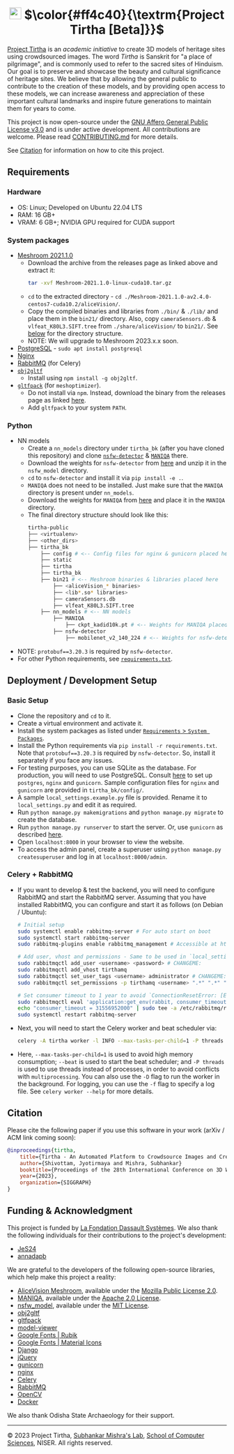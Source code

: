 <h1 align="center">
    <img src="https://github.com/smlab-niser/tirtha-public/blob/main/tirtha_bk/static/media/logos/tirtha_logo.png" width=27 height=27>
    $\color{#ff4c40}{\textrm{Project Tirtha [Beta]}}$
</h1>

[Project Tirtha](https://tirtha.niser.ac.in) is an *academic initiative* to create
3D models of heritage sites using crowdsourced images. The word *Tirtha* is Sanskrit
for "a place of pilgrimage", and is commonly used to refer to the sacred sites of
Hinduism. Our goal is to preserve and showcase the beauty and cultural significance
of heritage sites. We believe that by allowing the general public to contribute to
the creation of these models, and by providing open access to these models, we can
increase awareness and appreciation of these important cultural landmarks and inspire
future generations to maintain them for years to come.

This project is now open-source under the [GNU Affero General Public License v3.0](./LICENSE)
and is under active development. All contributions are welcome. Please read
[CONTRIBUTING.md](./CONTRIBUTING.md) for more details.

See [Citation](#citation) for information on how to cite this project.

## Requirements
### Hardware
* OS: Linux; Developed on Ubuntu 22.04 LTS
* RAM: 16 GB+
* VRAM: 6 GB+; NVIDIA GPU required for CUDA support

### System packages
* [Meshroom 2021.1.0](https://www.fosshub.com/Meshroom-old.html)
    * Download the archive from the releases page as linked above and extract it:
        ```sh
        tar -xvf Meshroom-2021.1.0-linux-cuda10.tar.gz
        ```
    * `cd` to the extracted directory - `cd ./Meshroom-2021.1.0-av2.4.0-centos7-cuda10.2/aliceVision/`.
    * Copy the compiled binaries and libraries from `./bin/` & `./lib/` and place them in the `bin21/` directory. Also, copy `cameraSensors.db` & `vlfeat_K80L3.SIFT.tree` from `./share/aliceVision/` to `bin21/`. See [below](#python) for the directory structure.
    * NOTE: We will upgrade to Meshroom 2023.x.x soon.
* [PostgreSQL](https://www.postgresql.org/download/linux/ubuntu/) - `sudo apt install postgresql`
* [Nginx](https://www.digitalocean.com/community/tutorials/how-to-install-nginx-on-ubuntu-22-04)
* [RabbitMQ](https://www.rabbitmq.com/download.html) (for Celery)
* [`obj2gltf`](https://github.com/CesiumGS/obj2gltf)
    * Install using `npm install -g obj2gltf`.
* [`gltfpack`](https://github.com/zeux/meshoptimizer/) (for `meshoptimizer`).
    * Do not install via `npm`. Instead, download the binary from the releases page as linked [here](https://github.com/zeux/meshoptimizer/releases).
    * Add `gltfpack` to your system `PATH`.

### Python
* NN models
    * Create a `nn_models` directory under `tirtha_bk` (after you have cloned this repository) and clone [`nsfw-detector`](https://github.com/GantMan/nsfw_model) & [`MANIQA`](https://github.com/IIGROUP/MANIQA) there.
    * Download the weights for `nsfw-detector` from [here](https://github.com/GantMan/nsfw_model/releases/download/1.2.0/mobilenet_v2_140_224.1.zip) and unzip it in the `nsfw_model` directory.
    * `cd` to `nsfw-detector` and install it via `pip install -e .`.
    * `MANIQA` does not need to be installed. Just make sure that the `MANIQA` directory is present under `nn_models`.
    * Download the weights for `MANIQA` from [here](https://github.com/IIGROUP/MANIQA/releases/download/Kadid10k/ckpt_kadid10k.pt) and place it in the `MANIQA` directory.
    * The final directory structure should look like this:
        ```sh
        tirtha-public
        ├── <virtualenv>
        ├── <other_dirs>
        ├── tirtha_bk
            ├── config # <-- Config files for nginx & gunicorn placed here
            ├── static
            ├── tirtha
            ├── tirtha_bk
            ├── bin21 # <-- Meshroom binaries & libraries placed here
                ├── <aliceVision_* binaries>
                ├── <lib*.so* libraries>
                ├── cameraSensors.db
                ├── vlfeat_K80L3.SIFT.tree
            ├── nn_models # <-- NN models
                ├── MANIQA
                    ├── ckpt_kadid10k.pt # <-- Weights for MANIQA placed here
                ├── nsfw-detector
                    ├── mobilenet_v2_140_224 # <-- Weights for nsfw-detector unzipped here
        ```
* NOTE: `protobuf==3.20.3` is required by `nsfw-detector`.
* For other Python requirements, see [`requirements.txt`](./requirements.txt).

## Deployment / Development Setup

### Basic Setup
- Clone the repository and `cd` to it.
- Create a virtual environment and activate it.
- Install the system packages as listed under [`Requirements` > `System Packages`](#system-packages).
- Install the Python requirements via `pip install -r requirements.txt`. Note that `protobuf==3.20.3` is required by `nsfw-detector`. So, install it separately if you face any issues.
- For testing purposes, you can use SQLite as the database. For production, you will need to use PostgreSQL. Consult [here](https://www.digitalocean.com/community/tutorials/how-to-set-up-django-with-postgres-nginx-and-gunicorn-on-ubuntu-22-04) to set up `postgres`, `nginx` and `gunicorn`. Sample configuration files for `nginx` and `gunicorn` are provided in `tirtha_bk/config/`.
- A sample `local_settings.example.py` file is provided. Rename it to `local_settings.py` and edit it as required.
- Run `python manage.py makemigrations` and `python manage.py migrate` to create the database.
- Run `python manage.py runserver` to start the server. Or, use `gunicorn` as described [here](https://www.digitalocean.com/community/tutorials/how-to-set-up-django-with-postgres-nginx-and-gunicorn-on-ubuntu-22-04).
- Open `localhost:8000` in your browser to view the website.
- To access the admin panel, create a superuser using `python manage.py createsuperuser` and log in at `localhost:8000/admin`.

### Celery + RabbitMQ
- If you want to develop & test the backend, you will need to configure RabbitMQ and start the RabbitMQ server. Assuming that you have installed RabbitMQ, you can configure and start it as follows (on Debian / Ubuntu):
    ```sh
    # Initial setup
    sudo systemctl enable rabbitmq-server # For auto start on boot
    sudo systemctl start rabbitmq-server
    sudo rabbitmq-plugins enable rabbitmq_management # Accessible at http://localhost:15672/#/.

    # Add user, vhost and permissions - Same to be used in `local_settings.py`
    sudo rabbitmqctl add_user <username> <password> # CHANGEME:
    sudo rabbitmqctl add_vhost tirthamq
    sudo rabbitmqctl set_user_tags <username> administrator # CHANGEME:
    sudo rabbitmqctl set_permissions -p tirthamq <username> ".*" ".*" ".*" # For `tirthamq` vhost

    # Set consumer timeout to 1 year to avoid `ConnectionResetError: [Errno 104] Connection reset by peer` error.
    sudo rabbitmqctl eval 'application:get_env(rabbit, consumer_timeout).' # Check current timeout
    echo "consumer_timeout = 31556952000" | sudo tee -a /etc/rabbitmq/rabbitmq.conf
    sudo systemctl restart rabbitmq-server
    ```
- Next, you will need to start the Celery worker and beat scheduler via:
    ```sh
    celery -A tirtha worker -l INFO --max-tasks-per-child=1 -P threads --beat
    ```
- Here, `--max-tasks-per-child=1` is used to avoid high memory consumption; `--beat` is used to start the beat scheduler; and `-P threads` is used to use threads instead of processes, in order to avoid conflicts with `multiprocessing`. You can also use the `-D` flag to run the worker in the background. For logging, you can use the `-f` flag to specify a log file. See `celery worker --help` for more details.

## Citation
Please cite the following paper if you use this software in your work (arXiv / ACM link coming soon):
```bibtex
@inproceedings{tirtha,
    title={Tirtha - An Automated Platform to Crowdsource Images and Create 3D Models of Heritage Sites},
    author={Shivottam, Jyotirmaya and Mishra, Subhankar}
    booktitle={Proceedings of the 28th International Conference on 3D Web Technology (Web3D)},
    year={2023},
    organization={SIGGRAPH}
}
```

## Funding & Acknowledgment
This project is funded by [La Fondation Dassault Systèmes](https://www.lafondation3ds.org/). We also thank the following individuals for their contributions to the project's development:
- [JeS24](https://github.com/JeS24)
- [annadapb](https://github.com/annadapb)

We are grateful to the developers of the following open-source libraries, which help make this project a reality:
- [AliceVision Meshroom](https://github.com/alicevision/Meshroom/), available under the [Mozilla Public License 2.0](https://github.com/alicevision/Meshroom/blob/develop/LICENSE-MPL2.md).
- [MANIQA](https://github.com/IIGROUP/MANIQA), available under the [Apache 2.0 License](https://github.com/IIGROUP/MANIQA/blob/master/LICENSE).
- [nsfw_model](https://github.com/GantMan/nsfw_model), available under the [MIT License](https://github.com/GantMan/nsfw_model/blob/master/LICENSE.md).
- [obj2gltf](https://github.com/CesiumGS/obj2gltf)
- [gltfpack](https://github.com/zeux/meshoptimizer)
- [model-viewer](https://github.com/google/model-viewer)
- [Google Fonts | Rubik](https://github.com/googlefonts/rubik)
- [Google Fonts | Material Icons](https://github.com/google/material-design-icons)
- [Django](https://github.com/django/django)
- [jQuery](https://github.com/jquery/jquery)
- [gunicorn](https://github.com/benoitc/gunicorn)
- [nginx](https://github.com/nginx/nginx)
- [Celery](https://github.com/celery/celery)
- [RabbitMQ](https://github.com/rabbitmq)
- [OpenCV](https://github.com/opencv/opencv)
- [Docker](https://github.com/docker)

We also thank Odisha State Archaeology for their support.

---

&copy; 2023 Project Tirtha,
[Subhankar Mishra's Lab](https://www.niser.ac.in/~smishra/),
[School of Computer Sciences](https://www.niser.ac.in/scps/), NISER.
All rights reserved.
